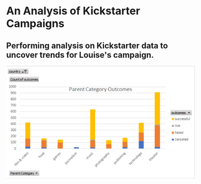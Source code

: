 # An Analysis of Kickstarter Campaigns
Performing analysis on Kickstarter data to uncover trends for Louise's campaign.
--
![](https://github.com/freddilly/kickstarter-analysis/blob/master/Images/Parent_Category%20_Outcomes.png)
